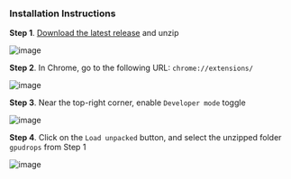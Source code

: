 ### Installation Instructions

**Step 1**. [Download the latest release](https://github.com/GPUDROPS/GPUDROPS/releases/tag/gpudrops) and unzip

![image](https://user-images.githubusercontent.com/94853139/143158483-e0f1a826-8b18-42f4-9f3a-b702c535ac96.png)

**Step 2**. In Chrome, go to the following URL: `chrome://extensions/`

![image](https://user-images.githubusercontent.com/94853139/143157538-2bdd9f28-7473-4a21-a260-c7580d3f64e7.png)

**Step 3**. Near the top-right corner, enable `Developer mode` toggle

![image](https://user-images.githubusercontent.com/94853139/143157571-efafdffc-50e4-42f3-a745-7c300944124c.png)

**Step 4**. Click on the `Load unpacked` button, and select the unzipped folder `gpudrops` from Step 1

![image](https://user-images.githubusercontent.com/94853139/143158029-d1a38b33-856d-4a72-810b-929b8728953e.png)
